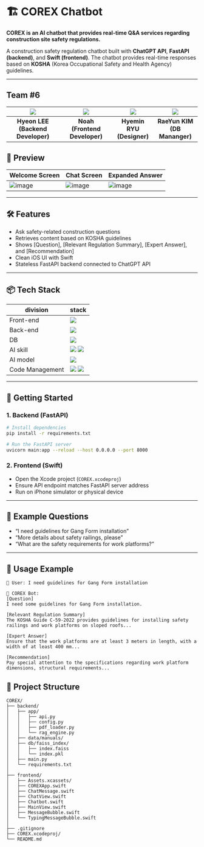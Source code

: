 
# 🏗️ COREX Chatbot
**COREX is an AI chatbot that provides real-time Q&A services regarding construction site safety regulations.**

A construction safety regulation chatbot built with **ChatGPT API**, **FastAPI (backend)**, and **Swift (frontend)**. The chatbot provides real-time responses based on **KOSHA** (Korea Occupational Safety and Health Agency) guidelines.

---

## Team #6 
| ![](https://github.com/LEE-Hyeon0771.png) | ![](https://github.com/noahljnf.png) | ![](https://github.com/HM00-0.png) | ![](https://github.com/liiionnnn.png) |
| :--------------------------------------: | :--------------------------------------: | :--------------------------------------: | :-----------------------------------: |
|             **Hyeon LEE<br>(Backend Developer)<br>**              |             **Noah<br>(Frontend Developer)<br>**              |             **Hyemin RYU<br>(Designer)<br>**              |            **RaeYun KIM<br>(DB Mananger)<br>**            |
## 📱 Preview

| Welcome Screen | Chat Screen | Expanded Answer | 
|----------------|----------------|----------------|
| ![image](https://github.com/user-attachments/assets/c4c81ddb-cd28-437b-a411-3740e084c3a0)|![image](https://github.com/user-attachments/assets/1e14f309-fdec-414f-9526-842ef83a67e3)|![image](https://github.com/user-attachments/assets/51b64874-f7db-4909-a637-df0d1da999dc)|


---

## 🛠️ Features

- Ask safety-related construction questions
- Retrieves content based on KOSHA guidelines
- Shows [Question], [Relevant Regulation Summary], [Expert Answer], and [Recommendation]
- Clean iOS UI with Swift
- Stateless FastAPI backend connected to ChatGPT API

---

## 📦 Tech Stack

| division        | stack                                                                                                                                                                                                                                                                                                       |
| --------------- | ----------------------------------------------------------------------------------------------------------------------------------------------------------------------------------------------------------------------------------------------------------------------------------------------------------- |
| Front-end       | <img src="https://img.shields.io/badge/Swift-F05032?style=for-the-badge&logo=Swift&logoColor=black">  |
| Back-end        | <img src="https://img.shields.io/badge/FASTAPI-61DAFB?style=for-the-badge&logo=FASTAPI&logoColor=black"> |
| DB              | <img src="https://img.shields.io/badge/FaissDB-4479A1?style=for-the-badge&logo=FaissDB&logoColor=black"> |
| AI skill        | <img src="https://img.shields.io/badge/langchain-181717?style=for-the-badge&logo=langchain&logoColor=white"> <img src="https://img.shields.io/badge/RAG-181717?style=for-the-badge&logo=RAG&logoColor=black">
| AI model        | <img src="https://img.shields.io/badge/GPT-6DB33F?style=for-the-badge&logo=GPT&logoColor=black">
| Code Management | <img src="https://img.shields.io/badge/git-F05032?style=for-the-badge&logo=git&logoColor=white"> <img src="https://img.shields.io/badge/github-181717?style=for-the-badge&logo=github&logoColor=white"> |

---

## 🚀 Getting Started

### 1. Backend (FastAPI)
```bash
# Install dependencies
pip install -r requirements.txt

# Run the FastAPI server
uvicorn main:app --reload --host 0.0.0.0 --port 8000
```

### 2. Frontend (Swift)
- Open the Xcode project (`COREX.xcodeproj`)
- Ensure API endpoint matches FastAPI server address
- Run on iPhone simulator or physical device

---

## 💬 Example Questions

- “I need guidelines for Gang Form installation”
- “More details about safety railings, please”
- “What are the safety requirements for work platforms?”

---

## 💬 Usage Example
```
👷 User: I need guidelines for Gang Form installation

🤖 COREX Bot:
[Question]
I need some guidelines for Gang Form installation.

[Relevant Regulation Summary]
The KOSHA Guide C-59-2022 provides guidelines for installing safety railings and work platforms on sloped roofs...

[Expert Answer]
Ensure that the work platforms are at least 3 meters in length, with a width of at least 400 mm...

[Recommendation]
Pay special attention to the specifications regarding work platform dimensions, structural requirements...
```

## 📁 Project Structure
```
COREX/
├── backend/
│   ├── app/
│   │   ├── api.py
│   │   ├── config.py
│   │   ├── pdf_loader.py
│   │   └── rag_engine.py
│   ├── data/manuals/
│   ├── db/faiss_index/
│   │   ├── index.faiss
│   │   └── index.pkl
│   ├── main.py
│   └── requirements.txt
│
├── frontend/
│   ├── Assets.xcassets/
│   ├── COREXApp.swift
│   ├── ChatMessage.swift
│   ├── ChatView.swift
│   ├── Chatbot.swift
│   ├── MainView.swift
│   ├── MessageBubble.swift
│   └── TypingMessageBubble.swift
│
├── .gitignore
├── COREX.xcodeproj/
└── README.md
```
